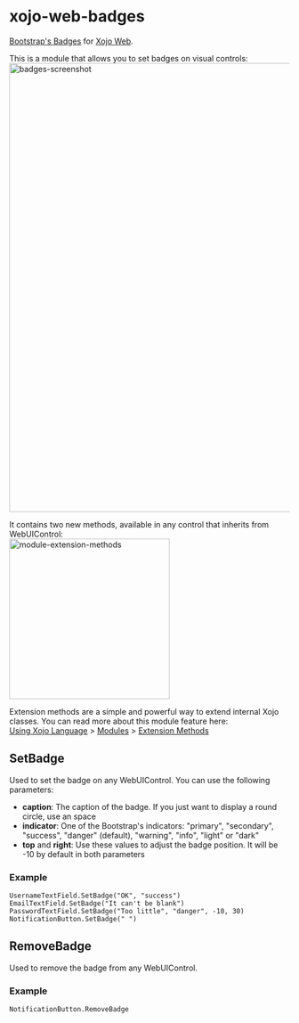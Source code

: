 # xojo-web-badges
[Bootstrap's Badges](https://getbootstrap.com/docs/4.6/components/badge/) for [Xojo Web](https://xojo.com/).

This is a module that allows you to set badges on visual controls:    
<img width="806" alt="badges-screenshot" src="https://user-images.githubusercontent.com/601856/199590426-e8793f2d-786f-4b23-87af-b7da83e7d4f9.png">

It contains two new methods, available in any control that inherits from WebUIControl:    
<img width="288" alt="module-extension-methods" src="https://user-images.githubusercontent.com/601856/199590919-aeae6202-5a1c-4d2f-9bab-d11a739b7d07.png">

Extension methods are a simple and powerful way to extend internal Xojo classes. You can read more about this module feature here:    
[Using Xojo Language](https://documentation.xojo.com/getting_started/using_the_xojo_language/) > [Modules](https://documentation.xojo.com/getting_started/using_the_xojo_language/modules.html) > [Extension Methods](https://documentation.xojo.com/getting_started/using_the_xojo_language/modules.html#extension-methods)

## SetBadge
Used to set the badge on any WebUIControl. You can use the following parameters:
- **caption**: The caption of the badge. If you just want to display a round circle, use an space
- **indicator**: One of the Bootstrap's indicators: "primary", "secondary", "success", "danger" (default), "warning", "info", "light" or "dark"
- **top** and **right**: Use these values to adjust the badge position. It will be -10 by default in both parameters

### Example
```xojo
UsernameTextField.SetBadge("OK", "success")
EmailTextField.SetBadge("It can't be blank")
PasswordTextField.SetBadge("Too little", "danger", -10, 30)
NotificationButton.SetBadge(" ")
```

## RemoveBadge
Used to remove the badge from any WebUIControl.

### Example
```xojo
NotificationButton.RemoveBadge
```

